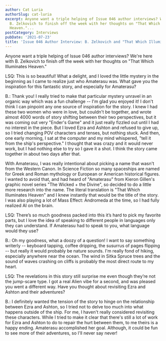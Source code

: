 ```yaml
---
author: Cat Luria
authorSlug: cat-luria
excerpt: Anyone want a triple helping of Issue 046 author interviews? We're here with
  B. Zelkovich to finish off the week with her thoughts on "That Which Illuminates
  Heaven."...
postCategory: Interviews
pubDate: '2021-07-23'
title: 'Issue 046 Author Interview: B. Zelkovich and "That Which Illuminates Heaven"'
---
```

Anyone want a triple helping of Issue 046 author interviews? We're here with B. Zelkovich to finish off the week with her thoughts on "That Which Illuminates Heaven."

LSQ: This is so beautiful! What a delight, and I loved the little mystery in the beginning as I came to realize just who Amaterasu was. What gave you the inspiration for this fantastic story, and especially for Amaterasu?

B.: Thank you! I really tried to make that particular mystery unravel in an organic way which was a fun challenge -- I'm glad you enjoyed it! I don't think I can pinpoint any one source of inspiration for the story. I knew I had these two women who were in love, but couldn't be together, and wrote almost 4000 words of story shifting between their two perspectives, but it was coming out very "Ender's Game" and it just really fizzled out until I had no interest in the piece. But I loved Ezra and Ashton and refused to give up, so I tried changing POV characters and tenses, but nothing stuck. And then, one early morning, I sat at the computer and my mind whispered, "tell it from the ship's perspective." I thought that was crazy and it would never work, but I had nothing else to try so I gave it a shot. I think the story came together in about two days after that.

With Amaterasu, I was really intentional about picking a name that wasn't from the Western Canon. In Science Fiction so many spaceships are named for Greek and Roman mythology or European or American historical figures. I wanted to avoid that, and had heard of "Amaterasu" from Kieron Gillen's graphic novel series "The Wicked + the Divine", so decided to do a little more research into the name. The literal translation is "That Which Illuminates Heaven" and I knew instantly that would be the title of the story. I was also playing a lot of Mass Effect: Andromeda at the time, so I had fully realized AI on the brain.

LSQ: There’s so much goodness packed into this it’s hard to pick my favorite parts, but I love the idea of speaking to different people in languages only they can understand. If Amaterasu had to speak to you, what language would they use?

B.: Oh my goodness, what a doozy of a question! I want to say something writerly -- keyboard tapping, coffee dripping, the susurrus of pages flipping -- but really it would probably be nature sounds. I'm really fond of hiking, especially anywhere near the ocean. The wind in Sitka Spruce trees and the sound of waves crashing on cliffs is probably the most direct route to my heart.

LSQ: The revelations in this story still surprise me even though they’re not the jump-scare type. I got a real Alien vibe for a second, and was pleased you went a different way. Have you thought about revisiting Ezra and Ashton and their adventures?

B.: I definitely wanted the tension of the story to hinge on the relationship between Ezra and Ashton, so I tried not to delve too much into what happens outside of the ship. For me, I haven't really considered revisiting these characters. While I tried to make it clear that there's still a lot of work for Ezra and Ashton to do to repair the hurt between them, to me theirs is a happy ending. Amaterasu accomplished her goal. Although, it could be fun to see more of their adventures, so I'll never say never!